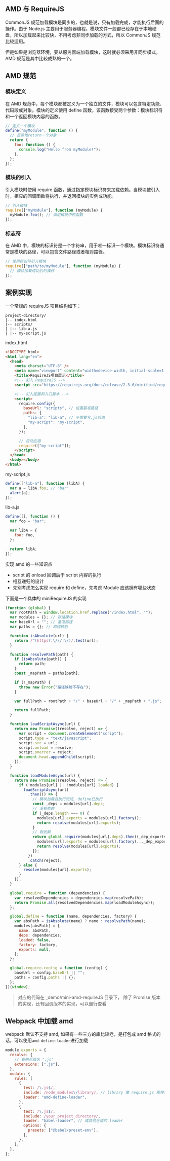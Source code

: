 ## AMD 与 RequireJS

CommonJS 规范加载模块是同步的，也就是说，只有加载完成，才能执行后面的操作。由于 Node.js 主要用于服务器编程，模块文件一般都已经存在于本地硬盘，所以加载起来比较快，不用考虑非同步加载的方式，所以 CommonJS 规范比较适用。

但是如果是浏览器环境，要从服务器端加载模块，这时就必须采用非同步模式，AMD 规范是其中比较成熟的一个。

## AMD 规范

### 模块定义

在 AMD 规范中，每个模块都被定义为一个独立的文件，模块可以包含特定功能、代码段或对象。模块的定义使用 define 函数，该函数接受两个参数：模块标识符和一个返回模块内容的函数。

```js
// 定义一个模块
define("myModule", function () {
  // 显示地return一个对象
  return {
    foo: function () {
      console.log("Hello from myModule!");
    },
  };
});
```

### 模块的引入

引入模块时使用 require 函数，通过指定模块标识符来加载依赖。当模块被引入时，相应的回调函数将执行，并返回模块的实例或功能。

```js
// 引入模块
require(["myModule"], function (myModule) {
  myModule.foo(); // 调用模块中的函数
});
```

### 标志符

在 AMD 中，模块的标识符是一个字符串，用于唯一标识一个模块。模块标识符通常是模块的路径，可以包含文件路径或者相对路径。

```js
// 使用标识符引入模块
require(["path/to/myModule"], function (myModule) {
  // 模块加载成功后的操作
});
```

## 案例实现

一个常规的 requireJS 项目结构如下：

```
project-directory/
|-- index.html
|-- scripts/
| |-- lib-a.js
| |-- my-script.js
```

index.html

```html
<!DOCTYPE html>
<html lang="en">
  <head>
    <meta charset="UTF-8" />
    <meta name="viewport" content="width=device-width, initial-scale=1.0" />
    <title>RequireJS项目展示</title>
    <!-- 引入 RequireJS -->
    <script src="https://requirejs.org/docs/release/2.3.6/minified/require.js"></script>

    <!-- 引入配置和入口脚本 -->
    <script>
      require.config({
        baseUrl: "scripts", // 设置基准路径
        paths: {
          "lib-a": "lib-a", // 不需要写.js后缀
          "my-script": "my-script",
        },
      });

      // 启动应用
      require(["my-script"]);
    </script>
  </head>
  <body></body>
</html>
```

my-script.js

```js
define(["lib-a"], function (libA) {
  var a = libA.foo; // "bar"
  alert(a);
});
```

lib-a.js

```js
define([], function () {
  var foo = "bar";

  var libA = {
    foo: foo,
  };

  return libA;
});
```

实现 amd 的一些知识点

- script 的 onload 回调后于 script 内容的执行
- 相互递归的设计
- 先别考虑怎么实现 require 和 define，先考虑 Module 应该拥有哪些状态

下面是一个具体的 miniRequireJS 的实现

```js
(function (global) {
  var rootPath = window.location.href.replace("/index.html", "");
  var modules = {}; // 存储模块
  var baseUrl = ""; // 基准路径
  var paths = {}; // 路径映射

  function isAbsolute(url) {
    return /^(https?:\/\/|\/)/.test(url);
  }

  function resolvePath(path) {
    if (isAbsolute(path)) {
      return path;
    }
    const _mapPath = paths[path];

    if (!_mapPath) {
      throw new Error("路径映射不存在");
    }

    var fullPath = rootPath + "/" + baseUrl + "/" + _mapPath + ".js";

    return fullPath;
  }

  function loadScriptAsync(url) {
    return new Promise((resolve, reject) => {
      var script = document.createElement("script");
      script.type = "text/javascript";
      script.src = url;
      script.onload = resolve;
      script.onerror = reject;
      document.head.appendChild(script);
    });
  }

  function loadModuleAsync(url) {
    return new Promise((resolve, reject) => {
      if (!modules[url] || !modules[url].loaded) {
        loadScriptAsync(url)
          .then(() => {
            // 模块加载且执行完成, define已执行
            const _deps = modules[url].deps;
            // 没有依赖
            if (_deps.length === 0) {
              modules[url].exports = modules[url].factory();
              return resolve(modules[url].exports);
            }
            // 有依赖
            return global.require(modules[url].deps).then((_dep_exports) => {
              modules[url].exports = modules[url].factory(..._dep_exports);
              return resolve(modules[url].exports);
            });
          })
          .catch(reject);
      } else {
        resolve(modules[url].exports);
      }
    });
  }

  global.require = function (dependencies) {
    var resolvedDependencies = dependencies.map(resolvePath);
    return Promise.all(resolvedDependencies.map(loadModuleAsync));
  };

  global.define = function (name, dependencies, factory) {
    var absPath = isAbsolute(name) ? name : resolvePath(name);
    modules[absPath] = {
      name: absPath,
      deps: dependencies,
      loaded: false,
      factory: factory,
      exports: null,
    };
  };

  global.require.config = function (config) {
    baseUrl = config.baseUrl || "";
    paths = config.paths || {};
  };
})(window);
```

> 对应的代码在 \_demo/mini-amd-requireJS 目录下， 除了 Promise 版本的实现，还有回调版本的实现，可以自行查看

## Webpack 中加载 amd

webpack 默认不支持 amd, 如果有一些三方的库比较老，是打包成 amd 格式的话，可以使用`amd-define-loader`进行加载

```js
module.exports = {
  resolve: {
    // 省略后缀名 ".js"
    extensions: [".js"],
  },
  module: {
    rules: [
      {
        test: /\.js$/,
        include: /node_modules\/library/, // library 像 require.js 那样编写
        loader: "amd-define-loader",
      },
      {
        test: /\.js$/,
        include: /your_project_directory/,
        loader: "babel-loader", // 或其他合适的 loader
        options: {
          presets: ["@babel/preset-env"],
        },
      },
    ],
  },
};
```

